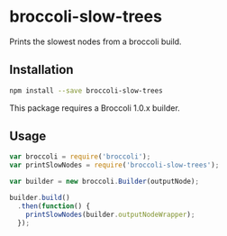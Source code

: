 # broccoli-slow-trees

Prints the slowest nodes from a broccoli build.

## Installation

```sh
npm install --save broccoli-slow-trees
```

This package requires a Broccoli 1.0.x builder.

## Usage

```js
var broccoli = require('broccoli');
var printSlowNodes = require('broccoli-slow-trees');

var builder = new broccoli.Builder(outputNode);

builder.build()
  .then(function() {
    printSlowNodes(builder.outputNodeWrapper);
  });
```
